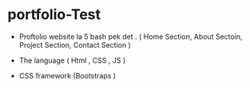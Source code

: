 # portfolio-Test

- Proftolio website la 5 bash pek det .
  ( Home Section,
   About Sectoin,
   Project Section,
   Contact Section )

- The language ( Html , CSS , JS )
- CSS framework (Bootstraps )
